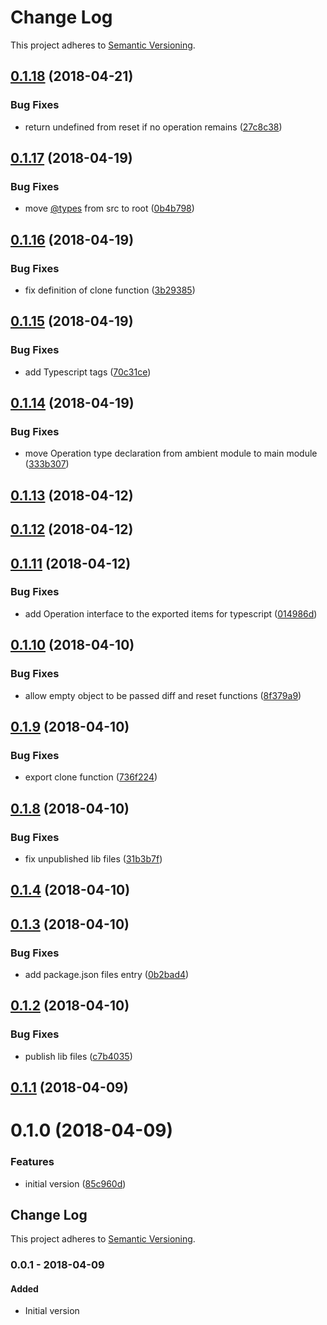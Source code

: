 # Change Log

This project adheres to [Semantic Versioning](http://semver.org/).

<a name="0.1.18"></a>

## [0.1.18](https://github.com/ozum/resettable/compare/v0.1.17...v0.1.18) (2018-04-21)

### Bug Fixes

* return undefined from reset if no operation remains ([27c8c38](https://github.com/ozum/resettable/commit/27c8c38))

<a name="0.1.17"></a>

## [0.1.17](https://github.com/ozum/resettable/compare/v0.1.16...v0.1.17) (2018-04-19)

### Bug Fixes

* move [@types](https://github.com/types) from src to root ([0b4b798](https://github.com/ozum/resettable/commit/0b4b798))

<a name="0.1.16"></a>

## [0.1.16](https://github.com/ozum/resettable/compare/v0.1.15...v0.1.16) (2018-04-19)

### Bug Fixes

* fix definition of clone function ([3b29385](https://github.com/ozum/resettable/commit/3b29385))

<a name="0.1.15"></a>

## [0.1.15](https://github.com/ozum/resettable/compare/v0.1.14...v0.1.15) (2018-04-19)

### Bug Fixes

* add Typescript <reference> tags ([70c31ce](https://github.com/ozum/resettable/commit/70c31ce))

<a name="0.1.14"></a>

## [0.1.14](https://github.com/ozum/resettable/compare/v0.1.13...v0.1.14) (2018-04-19)

### Bug Fixes

* move Operation type declaration from ambient module to main module ([333b307](https://github.com/ozum/resettable/commit/333b307))

<a name="0.1.13"></a>

## [0.1.13](https://github.com/ozum/resettable/compare/v0.1.12...v0.1.13) (2018-04-12)

<a name="0.1.12"></a>

## [0.1.12](https://github.com/ozum/resettable/compare/v0.1.11...v0.1.12) (2018-04-12)

<a name="0.1.11"></a>

## [0.1.11](https://github.com/ozum/resettable/compare/v0.1.10...v0.1.11) (2018-04-12)

### Bug Fixes

* add Operation interface to the exported items for typescript ([014986d](https://github.com/ozum/resettable/commit/014986d))

<a name="0.1.10"></a>

## [0.1.10](https://github.com/ozum/resettable/compare/v0.1.9...v0.1.10) (2018-04-10)

### Bug Fixes

* allow empty object to be passed diff and reset functions ([8f379a9](https://github.com/ozum/resettable/commit/8f379a9))

<a name="0.1.9"></a>

## [0.1.9](https://github.com/ozum/resettable/compare/v0.1.8...v0.1.9) (2018-04-10)

### Bug Fixes

* export clone function ([736f224](https://github.com/ozum/resettable/commit/736f224))

<a name="0.1.8"></a>

## [0.1.8](https://github.com/ozum/resettable/compare/v0.1.4...v0.1.8) (2018-04-10)

### Bug Fixes

* fix unpublished lib files ([31b3b7f](https://github.com/ozum/resettable/commit/31b3b7f))

<a name="0.1.4"></a>

## [0.1.4](https://github.com/ozum/resettable/compare/v0.1.3...v0.1.4) (2018-04-10)

<a name="0.1.3"></a>

## [0.1.3](https://github.com/ozum/resettable/compare/v0.1.2...v0.1.3) (2018-04-10)

### Bug Fixes

* add package.json files entry ([0b2bad4](https://github.com/ozum/resettable/commit/0b2bad4))

<a name="0.1.2"></a>

## [0.1.2](https://github.com/ozum/resettable/compare/v0.1.1...v0.1.2) (2018-04-10)

### Bug Fixes

* publish lib files ([c7b4035](https://github.com/ozum/resettable/commit/c7b4035))

<a name="0.1.1"></a>

## [0.1.1](https://github.com/ozum/resettable/compare/v0.1.0...v0.1.1) (2018-04-09)

<a name="0.1.0"></a>

# 0.1.0 (2018-04-09)

### Features

* initial version ([85c960d](https://github.com/ozum/resettable/commit/85c960d))

<!-- Titles: Added, Changed, Deprecated, Removed, Fixed, Security -->

## Change Log

This project adheres to [Semantic Versioning](http://semver.org/).

### 0.0.1 - 2018-04-09

#### Added

* Initial version
